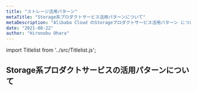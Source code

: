 ```yaml
---
title: "ストレージ活用パターン"
metaTitle: "Storage系プロダクトサービス活用パターンについて"
metaDescription: "Alibaba Cloud のStorageプロダクトサービス活用パターン についてを説明します"
date: "2021-08-22"
author: "Hironobu Ohara"
---
```


import Titlelist from '../src/Titlelist.js';

## Storage系プロダクトサービスの活用パターンについて

<!-- 
query MyQuery {
  allMarkdownRemark(
    filter: {fileAbsolutePath: {regex: "/usecase-storage/"}}
    sort: {fields: fileAbsolutePath, order: ASC}
  ) {
    nodes {
      frontmatter {
        title
        metaTitle
        metaDescription
        date(formatString: "yyyy/MM/DD")
        author       
      }
      fileAbsolutePath
    }
  }
}
-->

<Titlelist 
    metaTitle="ArcserveによるOSSバックアップ"
    metaDescription="ArcserveBackupのクラウドストレージにOSSを使用してみた"
    url="https://pangsen.github.io/help/usecase-storage/STORAGE_001_Using_OSS_for_cloud_storage_in_ArcserveBackup"
    imageurl="https://raw.githubusercontent.com/sbcloud/help/master/content/usecase-storage/Storage_images_26006613465461000/20191126152821.png"
    date="2019/11/28"
    author="SBC engineer blog"
/>


<Titlelist 
    metaTitle="Cloud Storage Gatewayのご紹介"
    metaDescription="Alibaba Cloud の Cloud Storage Gateway を試してみた"
    url="https://pangsen.github.io/help/usecase-storage/STORAGE_002_Cloud_Storage_Gateway"
    imageurl="https://raw.githubusercontent.com/sbcloud/help/master/content/usecase-storage/Storage_images_26006613489252600/20191226165720.png"
    date="2019/12/27"
    author="SBC engineer blog"
/>

<Titlelist 
    metaTitle="FCで日中間のOSSファイル転送"
    metaDescription="FunctionComputeを利用して日本と中国リージョン間でOSSファイル転送を実現"
    url="https://pangsen.github.io/help/usecase-storage/STORAGE_003_OSS_File_Transfer_between_Japan_and_China_Region_using_FunctionCompute"
    imageurl="https://raw.githubusercontent.com/sbcloud/help/master/content/usecase-storage/Storage_images_26006613533484900/20200311160651.png"
    date="2020/03/18"
    author="SBC engineer blog"
/>

<Titlelist 
    metaTitle="Storage Capacity Unitsの紹介"
    metaDescription="東京リージョンでStorage Capacity Units (SCU) が利用可能になりました"
    url="https://pangsen.github.io/help/usecase-storage/STORAGE_005_scu-tokyo-region-release"
    imageurl="https://raw.githubusercontent.com/sbcloud/help/master/content/usecase-storage/Storage_images_26006613632265400/20200925163358.png"
    date="2020/09/25"
    author="吉村 真輝"
/>

<Titlelist 
    metaTitle="Synology(NAS)とOSS連携"
    metaDescription="Synology(NAS)のCloudSync機能でAlibaba Cloud OSS連携"
    url="https://pangsen.github.io/help/usecase-storage/STORAGE_006_oss-synology-cloudsync"
    imageurl="https://raw.githubusercontent.com/sbcloud/help/master/content/usecase-storage/Storage_images_26006613640530800/20201014120344.png"
    date="2020/10/14"
    author="吉村 真輝"
/>

<Titlelist 
    metaTitle="OSSバージョン管理機能"
    metaDescription="Alibaba Cloud オブジェクトストレージサービス（OSS）にバージョン管理機能が増えました❗️"
    url="https://pangsen.github.io/help/usecase-storage/STORAGE_007_oss-versioning"
    imageurl="https://raw.githubusercontent.com/sbcloud/help/master/content/usecase-storage/Storage_images_26006613472801500/20191205205341.png"
    date="2019/12/07"
    author="松田 悦洋"
/>

<Titlelist 
    metaTitle="OSS Transfer Acceleration"
    metaDescription="OSSブラウザで OSS Transfer Acceleration を利用する方法"
    url="https://pangsen.github.io/help/usecase-storage/STORAGE_008_ossbrowser_transferacceleration"
    imageurl="https://raw.githubusercontent.com/sbcloud/help/master/content/usecase-storage/Storage_images_26006613656822400/20201125165504.png"
    date="2020/11/25"
    author="吉村 真輝"
/>

